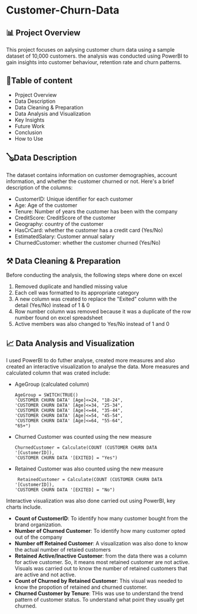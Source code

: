 # Customer-Churn-Data

## 📊 Project Overview
This project focuses on aalysing customer churn data using a sample dataset of 10,000 customers. the analysis was conducted using PowerBI to gain insights into customer behaviour, retention rate and churn patterns. 

## 📑Table of content 
- Prpject Overview
- Data Description
- Data Cleaning & Preparation
- Data Analysis and Visualization
- Key Insights
- Future Work
- Conclusion
- How to Use

## 🪕Data Description 
The dataset contains information on customer demographies, account information, and whether the customer churned or not. Here's a brief description of the columns:
- CustomerID: Unique identifier for each customer
- Age: Age of the customer
- Tenure: Number of years the customer has been with the company
- CreditScore: CreditScore of the customer
- Geography: country of the customer
- HasCrCard: whether the customer has a credit card (Yes/No)
- EstimatedSalary: Customer annual salary 
- ChurnedCustomer: whether the customer churned (Yes/No)

## ⚒️ Data Cleaning & Preparation
Before conducting the analysis, the following steps where done on excel 
1. Removed duplicate and handled missing value
2. Each cell was formatted to its appropriate category
3. A new column was created to replace the "Exited" column with the detail (Yes/No) instead of 1 & 0
4. Row number column was removed because it was a duplicate of the row number found on excel spreadsheet
5. Active members was also changed to Yes/No instead of 1 and 0

## 📈 Data Analysis and Visualization
I used PowerBI to do futher analyse, created more measures and also created an interactive visualization to analyse the data. More measures and calculated column that was crated include:
- AgeGroup (calculated column)
  ```PowerBI
  AgeGroup = SWITCH(TRUE()
  'CUSTOMER CHURN DATA' [Age]<=24, "18-24",
  'CUSTOMER CHURN DATA' [Age]<=34, "25-34",
  'CUSTOMER CHURN DATA' [Age]<=44, "35-44",
  'CUSTOMER CHURN DATA' [Age]<=54, "45-54",
  'CUSTOMER CHURN DATA' [Age]<=64, "55-64",
  "65+")
  ```
- Churned Customer was counted using the new measure
  ```PowerBI
  ChurnedCustomer = Calculate(COUNT (CUSTOMER CHURN DATA '[CustomerID]),
  'CUSTOMER CHURN DATA '[EXITED] = "Yes")
  ``` 
- Retained Customer was also counted using the new measure
  ```PowerBI
   RetainedCustomer = Calculate(COUNT (CUSTOMER CHURN DATA '[CustomerID]),
  'CUSTOMER CHURN DATA '[EXITED] = "No")
  ```
Interactive visualization was also done carried out using PowerBI, key charts include. 
- **Count of CustomerID**: To identify how many customer bought from the brand organization.
- **Number of Churned Customer**: To identify how many customer opted out of the company
- **Number off Retained Customer**: A visualization was also done to know the actual number of retaied customers
- **Retained Active/Inactive Customer**: from the data there was a column for active customer. So, it means most retained customer are not active. Visuals was carried out to know the 
  number of retained customers that are active and not active.
- **Count of Churned by Retained Customer**: This visual was needed to know the propotion of retained and churned customer.
- **Churned Customer by Tenure**: THis was use to understand the trend pattern of customer status. To understand what point they usually get churned.
